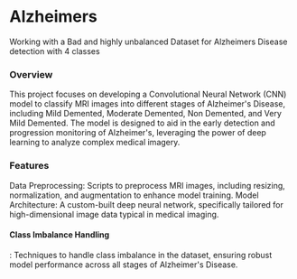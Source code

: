 # Alzheimers
Working with a Bad and highly unbalanced Dataset for Alzheimers Disease detection with 4 classes

<h3>Overview</h3>
This project focuses on developing a Convolutional Neural Network (CNN) model to classify MRI images into different stages of Alzheimer's Disease, including Mild Demented, Moderate Demented, Non Demented, and Very Mild Demented. The model is designed to aid in the early detection and progression monitoring of Alzheimer's, leveraging the power of deep learning to analyze complex medical imagery.

<h3>Features</h3>
Data Preprocessing: Scripts to preprocess MRI images, including resizing, normalization, and augmentation to enhance model training.
Model Architecture: A custom-built deep neural network, specifically tailored for high-dimensional image data typical in medical imaging.

<h4>Class Imbalance Handling</h4>: Techniques to handle class imbalance in the dataset, ensuring robust model performance across all stages of Alzheimer's Disease.
